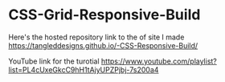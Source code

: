 # CSS-Grid-Responsive-Build

Here's the hosted repository link to the of site I made 
https://tangleddesigns.github.io/-CSS-Responsive-Build/

YouTube link for the turotial
https://www.youtube.com/playlist?list=PL4cUxeGkcC9hH1tAjyUPZPjbj-7s200a4
